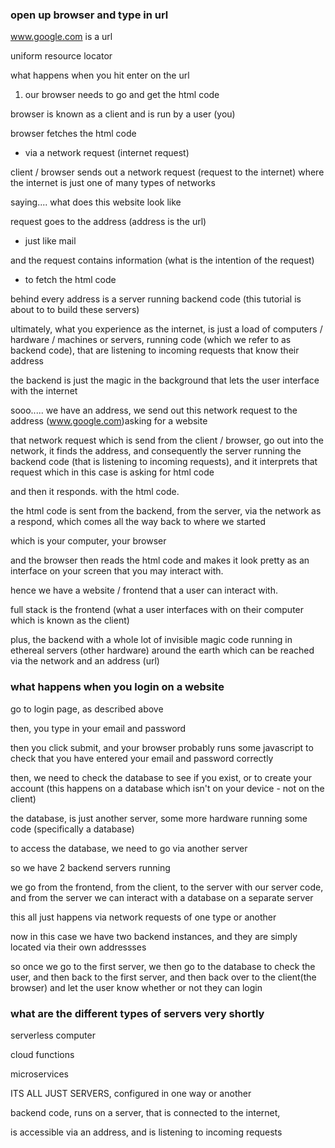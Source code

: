 ### open up browser and type in url

www.google.com is a url

uniform resource locator

what happens when you hit enter on the url


1. our browser needs to go and get the html code

browser is known as a client and is run by a user (you)

browser fetches the html code

- via a network request (internet request)

client / browser sends out a network request (request to the internet) where the internet is just one of many types of networks

saying.... what does this website look like

request goes to the address (address is the url)
 - just like mail

and the request contains information (what is the intention of the request)
 - to fetch the html code

behind every address is a server running backend code (this tutorial is about to to build these servers)

ultimately, what you experience as the internet, is just a load of computers / hardware / machines or servers, running code (which we refer to as backend code), that are listening to incoming requests that know their address

the backend is just the magic in the background that lets the user interface with the internet

sooo..... we have an address, we send out this network request to the address (www.google.com)asking for a website

that network request which is send from the client  / browser, go out into the network, it finds the address, and consequently the server running the backend code (that is listening to incoming requests), and it interprets that request which in this case is asking for html code

and then it responds. with the html code.

the html code is sent from the backend, from the server, via the network as a respond, which comes all the way back to where we started

which is your computer, your browser

and the browser then reads the html code and makes it look 
pretty as an interface on your screen that you may interact with.

hence we have a website / frontend that a user can interact with.

full stack is the frontend (what a user interfaces with on their computer which is known as the client)

plus, the backend with a whole lot of invisible magic code running in ethereal servers (other hardware) around the earth which can be reached via the network and an address (url)

### what happens when you login on a website

go to login page, as described above

then, you type in your email and password

then you click submit, and your browser probably runs some javascript to check that you have entered your email and password correctly

then, we need to check the database to see if you exist, or to create your account (this happens on a database which isn't on your device - not on the client)

the database, is just another server, some more hardware running some code (specifically a database)

to access the database, we need to go via another server

so we have 2 backend servers running

we go from the frontend, from the client, to the server with our server code, and from the server we can interact with a database on a separate server

this all just happens via network requests of one type or another

now in this case we have two backend instances, and they are simply located via their own addressses

so once we go to the first server, we then go to the database to check the user, and then back to the first server, and then back over to the client(the browser) and let the user know whether or not they can login

### what are the different types of servers very shortly

serverless computer

cloud functions

microservices

ITS ALL JUST SERVERS, configured in one way or another

backend code, runs on a server, that is connected to the internet, 


is accessible via an address, and is listening to incoming requests